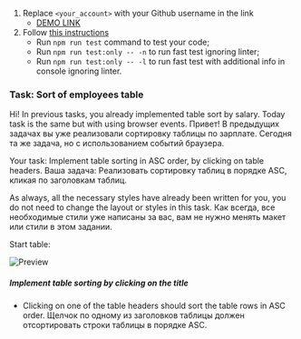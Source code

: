 1. Replace `<your_account>` with your Github username in the link
    - [DEMO LINK](https://pushkalov.github.io/js_sort_table_DOM/)
2. Follow [this instructions](https://mate-academy.github.io/layout_task-guideline/)
    - Run `npm run test` command to test your code;
    - Run `npm run test:only -- -n` to run fast test ignoring linter;
    - Run `npm run test:only -- -l` to run fast test with additional info in console ignoring linter.

### Task: Sort of employees table

Hi! In previous tasks, you already implemented table sort by salary. Today task is the same but with using browser events.
Привет! В предыдущих задачах вы уже реализовали сортировку таблицы по зарплате. Сегодня та же задача, но с использованием событий браузера.

Your task: Implement table sorting in ASC order, by clicking on table headers. 
Ваша задача: Реализовать сортировку таблиц в порядке ASC, кликая по заголовкам таблиц.

As always, all the necessary styles have already been written for you, you do not need to change the layout or styles in this task.
Как всегда, все необходимые стили уже написаны за вас, вам не нужно менять макет или стили в этом задании.

Start table:

![Preview](./src/images/preview.png)

##### Implement table sorting by clicking on the title
- Clicking on one of the table headers should sort the table rows in ASC order.
Щелчок по одному из заголовков таблицы должен отсортировать строки таблицы в порядке ASC.


